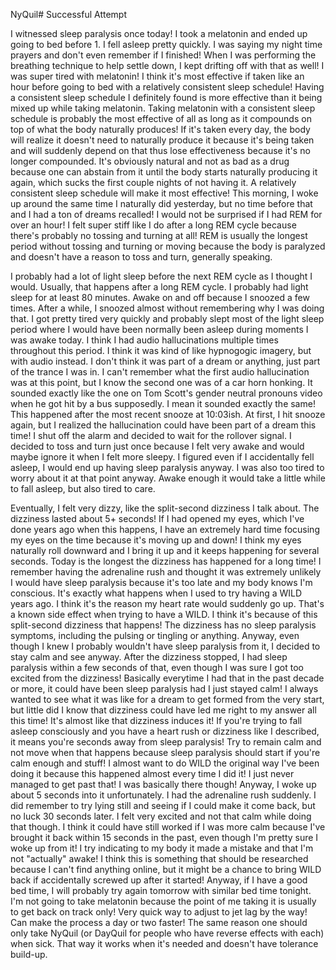 NyQuil# Successful Attempt

I witnessed sleep paralysis once today! I took a melatonin and ended up going to bed before 1. I fell asleep pretty quickly. I was saying my night time prayers and don't even remember if I finished! When I was performing the breathing technique to help settle down, I kept drifting off with that as well! I was super tired with melatonin! I think it's most effective if taken like an hour before going to bed with a relatively consistent sleep schedule! Having a consistent sleep schedule I definitely found is more effective than it being mixed up while taking melatonin. Taking melatonin with a consistent sleep schedule is probably the most effective of all as long as it compounds on top of what the body naturally produces! If it's taken every day, the body will realize it doesn't need to naturally produce it because it's being taken and will suddenly depend on that thus lose effectiveness because it's no longer compounded. It's obviously natural and not as bad as a drug because one can abstain from it until the body starts naturally producing it again, which sucks the first couple nights of not having it. A relatively consistent sleep schedule will make it most effective! This morning, I woke up around the same time I naturally did yesterday, but no time before that and I had a ton of dreams recalled! I would not be surprised if I had REM for over an hour! I felt super stiff like I do after a long REM cycle because there's probably no tossing and turning at all! REM is usually the longest period without tossing and turning or moving because the body is paralyzed and doesn't have a reason to toss and turn, generally speaking.

I probably had a lot of light sleep before the next REM cycle as I thought I would. Usually, that happens after a long REM cycle. I probably had light sleep for at least 80 minutes. Awake on and off because I snoozed a few times. After a while, I snoozed almost without remembering why I was doing that. I got pretty tired very quickly and probably slept most of the light sleep period where I would have been normally been asleep during moments I was awake today. I think I had audio hallucinations multiple times throughout this period. I think it was kind of like hypnogogic imagery, but with audio instead. I don't think it was part of a dream or anything, just part of the trance I was in. I can't remember what the first audio hallucination was at this point, but I know the second one was of a car horn honking. It sounded exactly like the one on Tom Scott's gender neutral pronouns video when he got hit by a bus supposedly. I mean it sounded exactly the same! This happened after the most recent snooze at 10:03ish. At first, I hit snooze again, but I realized the hallucination could have been part of a dream this time! I shut off the alarm and decided to wait for the rollover signal. I decided to toss and turn just once because I felt very awake and would maybe ignore it when I felt more sleepy. I figured even if I accidentally fell asleep, I would end up having sleep paralysis anyway. I was also too tired to worry about it at that point anyway. Awake enough it would take a little while to fall asleep, but also tired to care.

Eventually, I felt very dizzy, like the split-second dizziness I talk about. The dizziness lasted about 5+ seconds! If I had opened my eyes, which I've done years ago when this happens, I have an extremely hard time focusing my eyes on the time because it's moving up and down! I think my eyes naturally roll downward and I bring it up and it keeps happening for several seconds. Today is the longest the dizziness has happened for a long time! I remember having the adrenaline rush and thought it was extremely unlikely I would have sleep paralysis because it's too late and my body knows I'm conscious. It's exactly what happens when I used to try having a WILD years ago. I think it's the reason my heart rate would suddenly go up. That's a known side effect when trying to have a WILD. I think it's because of this split-second dizziness that happens! The dizziness has no sleep paralysis symptoms, including the pulsing or tingling or anything. Anyway, even though I knew I probably wouldn't have sleep paralysis from it, I decided to stay calm and see anyway. After the dizziness stopped, I had sleep paralysis within a few seconds of that, even though I was sure I got too excited from the dizziness! Basically everytime I had that in the past decade or more, it could have been sleep paralysis had I just stayed calm! I always wanted to see what it was like for a dream to get formed from the very start, but little did I know that dizziness could have led me right to my answer all this time! It's almost like that dizziness induces it! If you're trying to fall asleep consciously and you have a heart rush or dizziness like I described, it means you're seconds away from sleep paralysis! Try to remain calm and not move when that happens because sleep paralysis should start if you're calm enough and stuff! I almost want to do WILD the original way I've been doing it because this happened almost every time I did it! I just never managed to get past that! I was basically there though! Anyway, I woke up about 5 seconds into it unfortunately. I had the adrenaline rush suddenly. I did remember to try lying still and seeing if I could make it come back, but no luck 30 seconds later. I felt very excited and not that calm while doing that though. I think it could have still worked if I was more calm because I've brought it back within 15 seconds in the past, even though I'm pretty sure I woke up from it! I try indicating to my body it made a mistake and that I'm not "actually" awake! I think this is something that should be researched because I can't find anything online, but it might be a chance to bring WILD back if accidentally screwed up after it started! Anyway, if I have a good bed time, I will probably try again tomorrow with similar bed time tonight. I'm not going to take melatonin because the point of me taking it is usually to get back on track only! Very quick way to adjust to jet lag by the way! Can make the process a day or two faster! The same reason one should only take NyQuil (or DayQuil for people who have reverse effects with each) when sick. That way it works when it's needed and doesn't have tolerance build-up.
